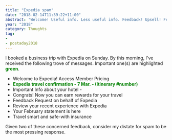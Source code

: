 ```yaml
---
title: "Expedia spam"
date: "2018-02-14T11:39:22+11:00"
abstract: "Welcome! Useful info. Less useful info. Feedback! Upsell! Feedback!"
year: "2018"
category: Thoughts
tag:
- 
- postaday2018
---
```

I booked a business trip with Expedia on Sunday. By this morning, I've received the following trove of messages. Important one(s) are highlighted <span style="color:green; font-weight:bold">green</span>.

* Welcome to Expedia! Access Member Pricing
* <span style="color:green; font-weight:bold">Expedia travel confirmation - 7 Mar. - (Itinerary #number)</span>
* Important Info about your hotel - 
* Congrats! Now you can earn rewards for your travel
* Feedback Request on behalf of Expedia
* Review your recent experience with Expedia
* Your February statement is here
* Travel smart and safe-with insurance

Given two of these concerned feedback, consider my distate for spam to be the most pressing response.

